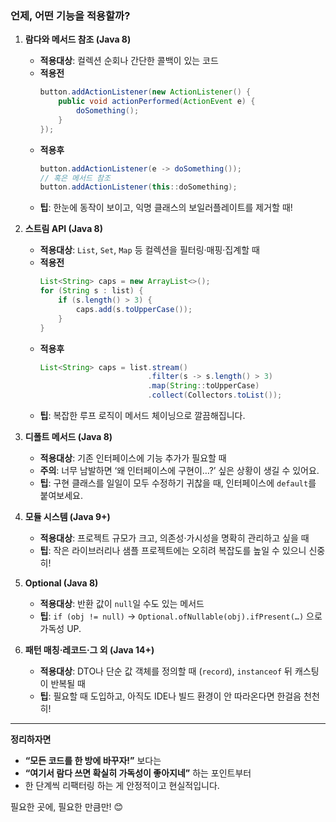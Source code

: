 ### 언제, 어떤 기능을 적용할까?

1. **람다와 메서드 참조 (Java 8)**
   - **적용대상**: 컬렉션 순회나 간단한 콜백이 있는 코드  
   - **적용전**  
     ```java
     button.addActionListener(new ActionListener() {
         public void actionPerformed(ActionEvent e) {
             doSomething();
         }
     });
     ```
   - **적용후**  
     ```java
     button.addActionListener(e -> doSomething());
     // 혹은 메서드 참조
     button.addActionListener(this::doSomething);
     ```
   - **팁**: 한눈에 동작이 보이고, 익명 클래스의 보일러플레이트를 제거할 때!

2. **스트림 API (Java 8)**
   - **적용대상**: `List`, `Set`, `Map` 등 컬렉션을 필터링·매핑·집계할 때  
   - **적용전**  
     ```java
     List<String> caps = new ArrayList<>();
     for (String s : list) {
         if (s.length() > 3) {
             caps.add(s.toUpperCase());
         }
     }
     ```
   - **적용후**  
     ```java
     List<String> caps = list.stream()
                             .filter(s -> s.length() > 3)
                             .map(String::toUpperCase)
                             .collect(Collectors.toList());
     ```
   - **팁**: 복잡한 루프 로직이 메서드 체이닝으로 깔끔해집니다.

3. **디폴트 메서드 (Java 8)**
   - **적용대상**: 기존 인터페이스에 기능 추가가 필요할 때  
   - **주의**: 너무 남발하면 ‘왜 인터페이스에 구현이…?’ 싶은 상황이 생길 수 있어요.  
   - **팁**: 구현 클래스를 일일이 모두 수정하기 귀찮을 때, 인터페이스에 `default`를 붙여보세요.

4. **모듈 시스템 (Java 9+)**
   - **적용대상**: 프로젝트 규모가 크고, 의존성·가시성을 명확히 관리하고 싶을 때  
   - **팁**: 작은 라이브러리나 샘플 프로젝트에는 오히려 복잡도를 높일 수 있으니 신중히!

5. **Optional (Java 8)**
   - **적용대상**: 반환 값이 `null`일 수도 있는 메서드  
   - **팁**: `if (obj != null)` → `Optional.ofNullable(obj).ifPresent(…)` 으로 가독성 UP.

6. **패턴 매칭·레코드·그 외 (Java 14+)**
   - **적용대상**: DTO나 단순 값 객체를 정의할 때 (`record`), `instanceof` 뒤 캐스팅이 반복될 때  
   - **팁**: 필요할 때 도입하고, 아직도 IDE나 빌드 환경이 안 따라온다면 한걸음 천천히!

---

**정리하자면**  
- **“모든 코드를 한 방에 바꾸자!”** 보다는  
- **“여기서 람다 쓰면 확실히 가독성이 좋아지네”** 하는 포인트부터  
- 한 단계씩 리팩터링 하는 게 안정적이고 현실적입니다.  

필요한 곳에, 필요한 만큼만! 😊
